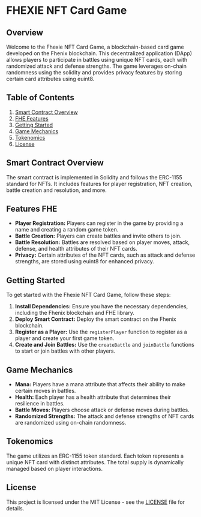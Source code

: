 
# FHEXIE NFT Card Game

## Overview

Welcome to the Fhexie NFT Card Game, a blockchain-based card game developed on the Fhenix blockchain. This decentralized application (DApp) allows players to participate in battles using unique NFT cards, each with randomized attack and defense strengths. The game leverages on-chain randomness using the solidity and provides privacy features by storing certain card attributes using euint8.

## Table of Contents

1. [Smart Contract Overview](#smart-contract-overview)
2. [FHE Features](#features)
3. [Getting Started](#getting-started)
4. [Game Mechanics](#game-mechanics)
5. [Tokenomics](#tokenomics)
6. [License](#license)

## Smart Contract Overview

The smart contract is implemented in Solidity and follows the ERC-1155 standard for NFTs. It includes features for player registration, NFT creation, battle creation and resolution, and more.

## Features FHE

- **Player Registration:** Players can register in the game by providing a name and creating a random game token.
- **Battle Creation:** Players can create battles and invite others to join.
- **Battle Resolution:** Battles are resolved based on player moves, attack, defense, and health attributes of their NFT cards.
- **Privacy:** Certain attributes of the NFT cards, such as attack and defense strengths, are stored using euint8 for enhanced privacy.

## Getting Started

To get started with the Fhexie NFT Card Game, follow these steps:

1. **Install Dependencies:** Ensure you have the necessary dependencies, including the Fhenix blockchain and FHE library.
2. **Deploy Smart Contract:** Deploy the smart contract on the Fhenix blockchain.
3. **Register as a Player:** Use the `registerPlayer` function to register as a player and create your first game token.
4. **Create and Join Battles:** Use the `createBattle` and `joinBattle` functions to start or join battles with other players.

## Game Mechanics

- **Mana:** Players have a mana attribute that affects their ability to make certain moves in battles.
- **Health:** Each player has a health attribute that determines their resilience in battles.
- **Battle Moves:** Players choose attack or defense moves during battles.
- **Randomized Strengths:** The attack and defense strengths of NFT cards are randomized using on-chain randomness.

## Tokenomics

The game utilizes an ERC-1155 token standard. Each token represents a unique NFT card with distinct attributes. The total supply is dynamically managed based on player interactions.

## License

This project is licensed under the MIT License - see the [LICENSE](LICENSE) file for details.
